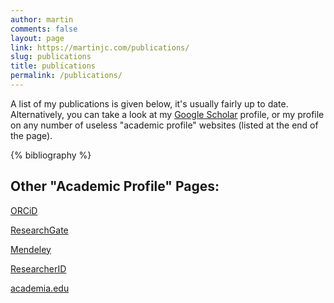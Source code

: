 ```yaml
---
author: martin
comments: false
layout: page
link: https://martinjc.com/publications/
slug: publications
title: publications
permalink: /publications/
---
```


A list of my publications is given below, it's usually fairly up to date. Alternatively, you can take a look at my [Google Scholar](http://scholar.google.com/citations?user=t3R1ZLgAAAAJ) profile, or my profile on any number of useless "academic profile" websites (listed at the end of the page).

{% bibliography %}

## Other "Academic Profile" Pages:

[ORCiD](http://orcid.org/0000-0001-8744-260X)

[ResearchGate](https://www.researchgate.net/profile/Martin_Chorley/)

[Mendeley](http://www.mendeley.com/profiles/martin-chorley/)

[ResearcherID](http://www.researcherid.com/rid/F-2971-2010)

[academia.edu](https://cardiff.academia.edu/MartinChorley)
